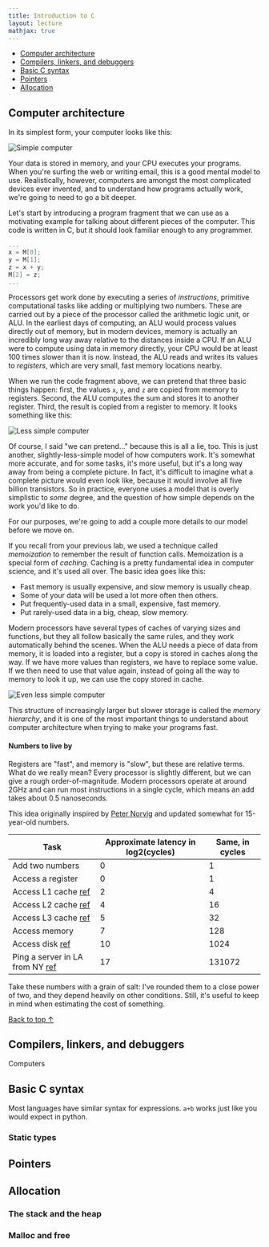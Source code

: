 ```yaml
---
title: Introduction to C
layout: lecture
mathjax: true
---
```


 - [Computer architecture](#architecture)
 - [Compilers, linkers, and debuggers](#compiler)
 - [Basic C syntax](#syntax)
 - [Pointers](#pointers)
 - [Allocation](#allocation)

<a name='architecture'></a>
## Computer architecture
In its simplest form, your computer looks like this:

![Simple computer]({{site.baseurl}}/lectures/f01/simple_computer_0.png)

Your data is stored in memory, and your CPU executes your programs. When you're surfing the web or writing email, this is a good mental model to use.
Realistically, however, computers are amongst the most complicated devices ever invented, and to understand how programs actually work, we're going to need to go a bit deeper.

Let's start by introducing a program fragment that we can use as a motivating example for talking about different pieces of the computer.
This code is written in C, but it should look familiar enough to any programmer.

```c
...
x = M[0];
y = M[1];
z = x + y;
M[2] = z;
...
```

Processors get work done by executing a series of *instructions*, primitive computational tasks like adding or multiplying two numbers.
These are carried out by a piece of the processor called the arithmetic logic unit, or ALU.
In the earliest days of computing, an ALU would process values directly out of memory, but in modern devices, memory is actually an incredibly long way away relative to the distances inside a CPU.
If an ALU were to compute using data in memory directly, your CPU would be at least 100 times slower than it is now.
Instead, the ALU reads and writes its values to *registers*, which are very small, fast memory locations nearby.

When we run the code fragment above, we can pretend that three basic things happen: first, the values `x`, `y`, and `z` are copied from memory to registers.
Second, the ALU computes the sum and stores it to another register.
Third, the result is copied from a register to memory.
It looks something like this:

![Less simple computer]({{site.baseurl}}/lectures/f01/simple_computer_1.png)

Of course, I said "we can pretend..." because this is all a lie, too.
This is just another, slightly-less-simple model of how computers work.
It's somewhat more accurate, and for some tasks, it's more useful, but it's a long way away from being a complete picture.
In fact, it's difficult to imagine what a complete picture would even look like, because it would involve all five billion transistors.
So in practice, everyone uses a model that is overly simplistic to *some* degree, and the question of how simple depends on the work you'd like to do.

For our purposes, we're going to add a couple more details to our model before we move on.

If you recall from your previous lab, we used a technique called *memoization* to remember the result of function calls.
Memoization is a special form of *caching*.
Caching is a pretty fundamental idea in computer science, and it's used all over.
The basic idea goes like this:

 - Fast memory is usually expensive, and slow memory is usually cheap.
 - Some of your data will be used a lot more often then others.
 - Put frequently-used data in a small, expensive, fast memory.
 - Put rarely-used data in a big, cheap, slow memory.

Modern processors have several types of caches of varying sizes and functions, but they all follow basically the same rules, and they work automatically behind the scenes.
When the ALU needs a piece of data from memory, it is loaded into a register, but a copy is stored in caches along the way.
If we have more values than registers, we have to replace some value.
If we then need to use that value again, instead of going all the way to memory to look it up, we can use the copy stored in cache.

![Even less simple computer]({{site.baseurl}}/lectures/f01/simple_computer_2.png)

This structure of increasingly larger but slower storage is called the *memory hierarchy*, and it is one of the most important things to understand about computer architecture when trying to make your programs fast.

#### Numbers to live by
Registers are "fast", and memory is "slow", but these are relative terms.
What do we really mean?
Every processor is slightly different, but we can give a rough order-of-magnitude.
Modern processors operate at around 2GHz and can run most instructions in a single cycle, which means an add takes about 0.5 nanoseconds.

This idea originally inspired by [Peter Norvig](http://norvig.com/21-days.html#answers) and updated somewhat for 15-year-old numbers.

Task | Approximate latency in log2(cycles) | Same, in cycles
---|---|---
Add two numbers | 0 | 1
Access a register | 0| 1
Access L1 cache [ref](http://www.intel.com/content/dam/www/public/us/en/documents/manuals/64-ia-32-architectures-optimization-manual.pdf) | 2 | 4
Access L2 cache [ref](http://www.intel.com/content/dam/www/public/us/en/documents/manuals/64-ia-32-architectures-optimization-manual.pdf) | 4 | 16
Access L3 cache [ref](http://www.intel.com/content/dam/www/public/us/en/documents/manuals/64-ia-32-architectures-optimization-manual.pdf) | 5 | 32
Access memory | 7 | 128
Access disk [ref](https://en.wikipedia.org/wiki/Hard_disk_drive#Seek_time)| 10 | 1024
Ping a server in LA from NY [ref](https://ipnetwork.bgtmo.ip.att.net/pws/network_delay.html) | 17 | 131072

Take these numbers with a grain of salt: I've rounded them to a close power of two, and they depend heavily on other conditions.
Still, it's useful to keep in mind when estimating the cost of something.

[Back to top &uarr;](#)

<a name='compiler'></a>
## Compilers, linkers, and debuggers
Computers  

<a name='syntax'></a>
## Basic C syntax
Most languages have similar syntax for expressions. `a+b` works just like you would expect in python.

### Static types



<a name='pointers'></a>
## Pointers

<a name='allocation'></a>
## Allocation

### The stack and the heap

### Malloc and free
